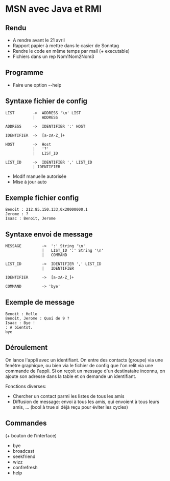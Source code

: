 MSN avec Java et RMI
====================

Rendu
-----

 * A rendre avant le 21 avril
 * Rapport papier à mettre dans le casier de Sonntag
 * Rendre le code en même temps par mail (+ executable)
 * Fichiers dans un rep Nom1Nom2Nom3


Programme
---------

 * Faire une option --help


Syntaxe fichier de config
-------------------------
	LIST		->	ADDRESS '\n' LIST
				|	ADDRESS

	ADDRESS		->	IDENTIFIER ':' HOST

	IDENTIFIER	->	[a-zA-Z_]+

	HOST		->	Host
				|	'?'
				|	LIST_ID
				
	LIST_ID		->	IDENTIFIER ',' LIST_ID
				| IDENTIFIER

 * Modif manuelle autorisée
 * Mise à jour auto


Exemple fichier config
----------------------
	Benoit : 212.85.150.133,0x20000000,1
	Jerome : ?
	Isaac : Benoit, Jerome


Syntaxe envoi de message
------------------------
	MESSAGE			->	':' String '\n'
					|	LIST_ID ':' String '\n'
					|	COMMAND
					
	LIST_ID			->	IDENTIFIER ',' LIST_ID
					|	IDENTIFIER
					
	IDENTIFIER		->	[a-zA-Z_]+

	COMMAND			-> 'bye'


Exemple de message
------------------

	Benoit : Hello
	Benoit, Jerome : Quoi de 9 ?
	Isaac : Bye !
	: A bientot.
	bye


Déroulement
-----------

On lance l'appli avec un identifiant.
On entre des contacts (groupe) via une fenêtre graphique, ou bien via le fichier de config que l'on relit via une commande de l'appli.
Si on reçoit un message d'un destinataire inconnu, on ajoute son adresse dans la table et on demande un identifiant.

Fonctions diverses:

 * Chercher un contact parmi les listes de tous les amis
 * Diffusion de message: envoi à tous les amis, qui envoient à tous leurs amis, ... (bool à true si déjà reçu pour éviter les cycles)

Commandes
---------
(+ bouton de l'interface)

 * bye
 * broadcast
 * seekfriend
 * wizz
 * confrefresh
 * help
